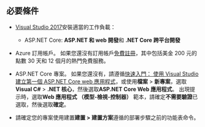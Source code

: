 ## <a name="prerequisites"></a>必要條件

* [Visual Studio 2017](https://visualstudio.microsoft.com/downloads/?utm_medium=microsoft&utm_source=docs.microsoft.com&utm_campaign=button+cta&utm_content=download+vs2017)安裝適當的工作負載：
  * ASP.NET Core: **ASP.NET 和 web 開發**和 **.NET Core 跨平台開發**

* Azure 訂用帳戶。 如果您還沒有訂用帳戶[免費註冊](https://azure.microsoft.com/free/?ref=microsoft.com&utm_source=microsoft.com&utm_medium=doc&utm_campaign=visualstudio)，其中包括美金 200 元的點數 30 天和 12 個月的熱門免費服務。

* ASP.NET Core 專案。 如果您還沒有，請遵循[快速入門： 使用 Visual Studio 建立第一個 ASP.NET Core web 應用程式](../../ide/quickstart-aspnet-core.md)，或使用**檔案** > **新專案**，選取**Visual C#** > **.NET 核心**，然後選取**ASP.NET Core Web 應用程式**。 出現提示時，選取**Web 應用程式 （模型-檢視-控制器）** 範本，請確定**不需要驗證**已選取，然後選取**確定**。

* 請確定您的專案使用建置**建置 > 建置方案**遵循的部署步驟之前的功能表命令。